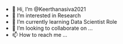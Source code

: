 - 👋 Hi, I’m @Keerthanasiva2021
- 👀 I’m interested in Research
- 🌱 I’m currently learning Data Scientist Role
- 💞️ I’m looking to collaborate on ...
- 📫 How to reach me ...

<!---
Keerthanasiva2021/Keerthanasiva2021 is a ✨ special ✨ repository because its `README.md` (this file) appears on your GitHub profile.
You can click the Preview link to take a look at your changes.
--->
